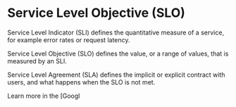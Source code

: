 # Service Level Objective (SLO)

Service Level Indicator (SLI) defines the quantitative measure of a service, for example error rates or request latency.

Service Level Objective (SLO) defines the value, or a range of values, that is measured by an SLI. 

Service Level Agreement (SLA) defines the implicit or explicit contract with users, and what happens when the SLO is not met. 

Learn more in the [Googl